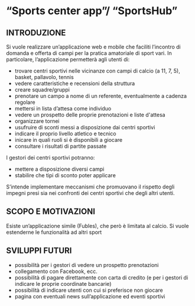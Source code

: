 # “Sports center app”/ “SportsHub”

## INTRODUZIONE
Si vuole realizzare un’applicazione web e mobile che faciliti l’incontro di domanda e offerta di campi per la pratica amatoriale di sport vari. In particolare, l’applicazione permetterà agli utenti di:
- trovare centri sportivi nelle vicinanze con campi di calcio (a 11, 7, 5), basket, pallavolo, tennis
- vedere caratteristiche e recensioni della struttura
- creare squadre/gruppi
- prenotare un campo a nome di un referente, eventualmente a cadenza regolare
- mettersi in lista d’attesa come individuo
- vedere un prospetto delle proprie prenotazioni e liste d'attesa
- organizzare tornei
- usufruire di sconti messi a disposizione dai centri sportivi
- indicare il proprio livello atletico e tecnico
- inicare in quali ruoli si è disponibili a giocare
- consultare i risultati di partite passate

I gestori dei centri sportivi potranno:
- mettere a disposizione diversi campi
- stabilire che tipi di sconto poter applicare

S’intende implementare meccanismi che promuovano il rispetto degli impegni presi sia nei confronti dei centri sportivi che degli altri utenti.

## SCOPO E MOTIVAZIONI
Esiste un’applicazione simile (Fubles), che però è limitata al calcio. Si vuole estenderne le funzionalità ad altri sport

## SVILUPPI FUTURI
- possibilità per i gestori di vedere un prospetto prenotazioni
- collegamento con Facebook, ecc.
- possibilità di pagare direttamente con carta di credito (e per i gestori di indicare le proprie coordinate bancarie)
- possibilità di indicare utenti con cui si preferisce non giocare
- pagina con eventuali news sull’applicazione ed eventi sportivi
